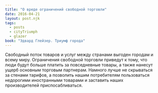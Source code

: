 ```yaml
---
title: "О вреде ограничений свободной торговли"
date: 2016-04-21
layout: post.njk
tags:
  - posts
  - cityTriumph
  - glazer
book: "Эдвард Глейзер. Триумф города"
---
```


Свободный поток товаров и услуг между странами выгоден городам и всему миру. Ограничения свободной торговли приведут к тому, что люди будут больше платить за повседневные товары, а также нанесут ущерб основным торговым партнерам. Намного лучше не скрываться за стенами тарифов, а позволить нашим потребителям пользоваться недорогими иностранными товарами и заставить наших производителей приспосабливаться.
